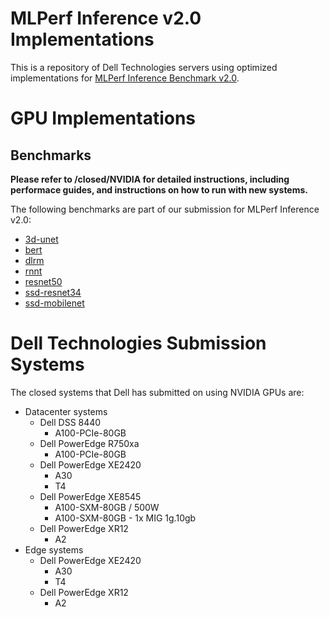 # MLPerf Inference v2.0 Implementations
This is a repository of Dell Technologies servers using optimized implementations for [MLPerf Inference Benchmark v2.0](https://www.mlperf.org/inference-overview/).

# GPU Implementations
## Benchmarks
**Please refer to /closed/NVIDIA for detailed instructions, including performace guides, and instructions on how to run with new systems.** 
  
The following benchmarks are part of our submission for MLPerf Inference v2.0:
- [3d-unet](code/3d-unet/tensorrt/README.md)
- [bert](code/bert/tensorrt/README.md)
- [dlrm](code/dlrm/tensorrt/README.md)
- [rnnt](code/rnnt/tensorrt/README.md)
- [resnet50](code/resnet50/tensorrt/README.md)
- [ssd-resnet34](code/ssd-resnet34/tensorrt/README.md)
- [ssd-mobilenet](code/ssd-mobilent/tensorrt/README.md)

# Dell Technologies Submission Systems

The closed systems that Dell has submitted on using NVIDIA GPUs are:
- Datacenter systems
  - Dell DSS 8440
    - A100-PCIe-80GB
  - Dell PowerEdge R750xa
    - A100-PCIe-80GB
  - Dell PowerEdge XE2420
    - A30
    - T4
  - Dell PowerEdge XE8545
    - A100-SXM-80GB / 500W
    - A100-SXM-80GB - 1x MIG 1g.10gb
  - Dell PowerEdge XR12
    - A2
- Edge systems
  - Dell PowerEdge XE2420
    - A30
    - T4
  - Dell PowerEdge XR12
    - A2

